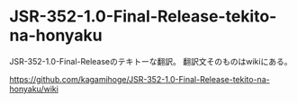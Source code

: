 JSR-352-1.0-Final-Release-tekito-na-honyaku
===========================================

JSR-352-1.0-Final-Releaseのテキトーな翻訳。
翻訳文そのものはwikiにある。

https://github.com/kagamihoge/JSR-352-1.0-Final-Release-tekito-na-honyaku/wiki

